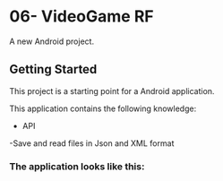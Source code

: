 # 06- VideoGame RF

A new Android project.

## Getting Started

This project is a starting point for a Android application.

This application contains the following knowledge:

- API
  
-Save and read files in Json and XML format

### The application looks like this:
